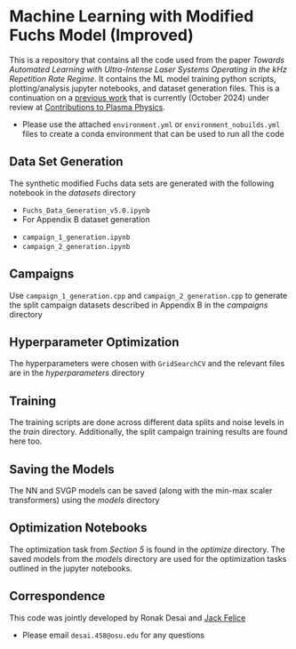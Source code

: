 # Machine Learning with Modified Fuchs Model (Improved)
This is a repository that contains all the code used from the paper *Towards Automated Learning with Ultra-Intense Laser Systems Operating in the kHz Repetition Rate Regime*. It contains the ML model training python scripts, plotting/analysis jupyter notebooks, and dataset generation files. This is a continuation on a [previous work](https://arxiv.org/abs/2307.16036) that is currently (October 2024) under review at [Contributions to Plasma Physics](https://onlinelibrary.wiley.com/journal/15213986). 
- Please use the attached `environment.yml` or `environment_nobuilds.yml` files to create a conda environment that can be used to run all the code

## Data Set Generation
The synthetic modified Fuchs data sets are generated with the following notebook in the *datasets* directory
- `Fuchs_Data_Generation_v5.0.ipynb`
- For Appendix B dataset generation
 +  `campaign_1_generation.ipynb`
 +  `campaign_2_generation.ipynb`

## Campaigns
Use `campaign_1_generation.cpp` and `campaign_2_generation.cpp` to generate the split campaign datasets described in Appendix B in the *campaigns* directory

## Hyperparameter Optimization
The hyperparameters were chosen with `GridSearchCV` and the relevant files are in the *hyperparameters* directory

## Training
The training scripts are done across different data splits and noise levels in the *train* directory. Additionally, the split campaign training results are found here too.

## Saving the Models
The NN and SVGP models can be saved (along with the min-max scaler transformers) using the *models* directory

## Optimization Notebooks
The optimization task from *Section 5* is found in the *optimize* directory. The saved models from the *models* directory are used for the optimization tasks outlined in the jupyter notebooks. 

## Correspondence
This code was jointly developed by Ronak Desai and [Jack Felice](https://github.com/Felice27)
- Please email `desai.458@osu.edu` for any questions
